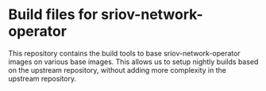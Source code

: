 # Build files for sriov-network-operator

This repository contains the build tools to base sriov-network-operator images on various base images.
This allows us to setup nightly builds based on the upstream repository, without adding more complexity in the upstream repository.
